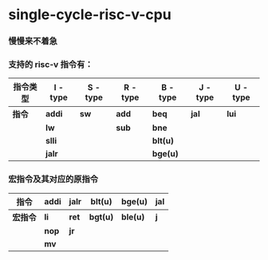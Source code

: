 # single-cycle-risc-v-cpu

### 慢慢来不着急

###  支持的 risc-v 指令有：

| 指令类型 | I - type | S - type | R - type | B - type | J - type | U - type |
| ------- |----------|----------|-----------|-----------|---------|---------|
| **指令** | **addi** |  **sw**  | **add**  | **beq**   | **jal**  | **lui** |
|          | **lw**   |	        | **sub**   |  **bne**  |	       |	       |     
|          | **slli** |    		|    		|  **blt(u)**	|		|	         |
|          | **jalr** |			|	    	|  **bge(u)**	|		|	         | |



### 宏指令及其对应的原指令

|指令|**addi**|**jalr**|**blt(u)**|**bge(u)**|**jal**|
|-----|-----|-----|------|-------|-------|
|**宏指令**|**li**|**ret**|**bgt(u)**|**ble(u)**|**j**|
|		|**nop**|**jr**|		|		|		|
|		|**mv**|		|		|		|		| |
